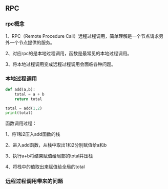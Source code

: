 ## RPC

### rpc概念

1、RPC（Remote Procedure Call）远程过程调用，简单理解是一个节点请求另外一个节点提供的服务。

2、对应rpc的是本地过程调用，函数是最常见的本地过程调用。

3、将本地过程调用变成远程过程调用会面临各种问题。

### 本地过程调用

``` python
def add(a,b):
    total = a + b
    return total

total = add(1,2)
print(total)
```

函数调用过程：

1、将1和2压入add函数的栈

2、进入add函数，从栈中取出1和2分别赋值给a和b

3、执行a+b将结果赋值给局部的total并压栈

4、将栈中的值取出来赋值给全局的total

### 远程过程调用带来的问题

